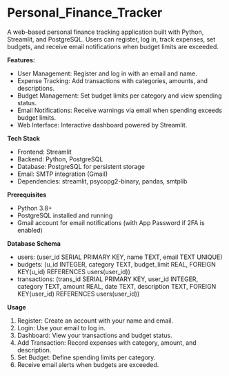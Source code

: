 # Personal_Finance_Tracker
A web-based personal finance tracking application built with Python, Streamlit, and PostgreSQL. Users can register, log in, track expenses, set budgets, and receive email notifications when budget limits are exceeded.<br>

**Features:**
- User Management: Register and log in with an email and name.
- Expense Tracking: Add transactions with categories, amounts, and descriptions.
- Budget Management: Set budget limits per category and view spending status.
- Email Notifications: Receive warnings via email when spending exceeds budget limits.
- Web Interface: Interactive dashboard powered by Streamlit.

**Tech Stack**
- Frontend: Streamlit
- Backend: Python, PostgreSQL
- Database: PostgreSQL for persistent storage
- Email: SMTP integration (Gmail)
- Dependencies: streamlit, psycopg2-binary, pandas, smtplib

**Prerequisites**
- Python 3.8+
- PostgreSQL installed and running
- Gmail account for email notifications (with App Password if 2FA is enabled)

**Database Schema**
- users: (user_id SERIAL PRIMARY KEY, name TEXT, email TEXT UNIQUE)
- budgets: (u_id INTEGER, category TEXT, budget_limit REAL, FOREIGN KEY(u_id) REFERENCES users(user_id))
- transactions: (trans_id SERIAL PRIMARY KEY, user_id INTEGER, category TEXT, amount REAL, date TEXT, description TEXT, FOREIGN KEY(user_id) REFERENCES users(user_id))

**Usage**
1. Register: Create an account with your name and email.
2. Login: Use your email to log in.
3. Dashboard: View your transactions and budget status.
4. Add Transaction: Record expenses with category, amount, and description.
5. Set Budget: Define spending limits per category.
6. Receive email alerts when budgets are exceeded.
